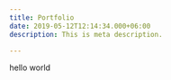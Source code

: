 ```yaml
---
title: Portfolio
date: 2019-05-12T12:14:34.000+06:00
description: This is meta description.

---
```

hello world